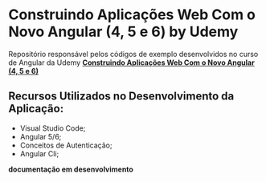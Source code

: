 # Construindo Aplicações Web Com o Novo Angular (4, 5 e 6) by Udemy

Repositório responsável pelos códigos de exemplo desenvolvidos no curso de Angular da Udemy [**Construindo Aplicações Web Com o Novo Angular (4, 5 e 6)**](https://www.udemy.com/angular-pt)

## Recursos Utilizados no Desenvolvimento da Aplicação:

- Visual Studio Code;
- Angular 5/6;
- Conceitos de Autenticação;
- Angular Cli;

**documentação em desenvolvimento**
